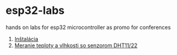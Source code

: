 # esp32-labs
hands on labs for esp32 microcontroller as promo for conferences

1. [Inštalácia](01-installation.md)
2. [Meranie teploty a vlhkosti so senzorom DHT11/22](02-dht22.md)